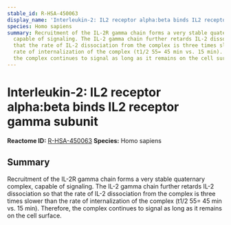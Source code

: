 ```yaml
---
stable_id: R-HSA-450063
display_name: 'Interleukin-2: IL2 receptor alpha:beta binds IL2 receptor gamma subunit'
species: Homo sapiens
summary: Recruitment of the IL-2R gamma chain forms a very stable quaternary complex,
  capable of signaling. The IL-2 gamma chain further retards IL-2 dissociation so
  that the rate of IL-2 dissociation from the complex is three times slower than the
  rate of internalization of the complex (t1/2 55= 45 min vs. 15 min). Therefore,
  the complex continues to signal as long as it remains on the cell surface.
---
```


# Interleukin-2: IL2 receptor alpha:beta binds IL2 receptor gamma subunit
**Reactome ID:** [R-HSA-450063](https://reactome.org/content/detail/R-HSA-450063)
**Species:** Homo sapiens

## Summary

Recruitment of the IL-2R gamma chain forms a very stable quaternary complex, capable of signaling. The IL-2 gamma chain further retards IL-2 dissociation so that the rate of IL-2 dissociation from the complex is three times slower than the rate of internalization of the complex (t1/2 55= 45 min vs. 15 min). Therefore, the complex continues to signal as long as it remains on the cell surface.
